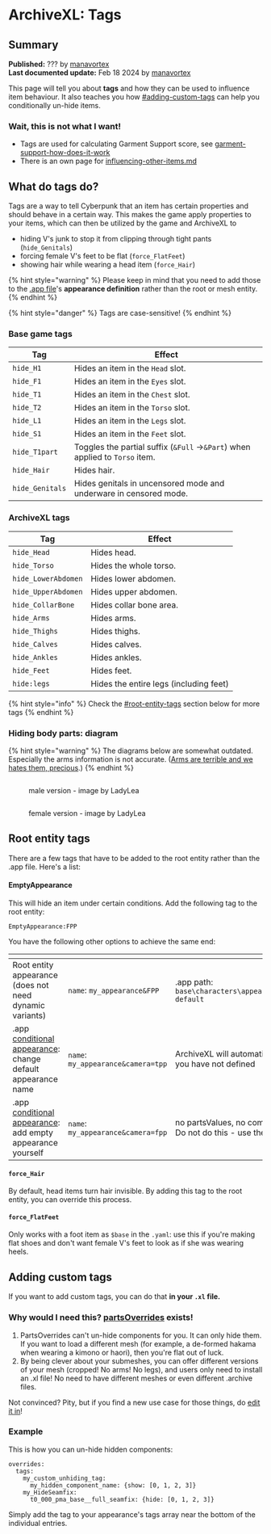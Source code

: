 # ArchiveXL: Tags

## Summary

**Published:** ??? by [manavortex](https://app.gitbook.com/u/NfZBoxGegfUqB33J9HXuCs6PVaC3 "mention")\
**Last documented update:** Feb 18 2024 by [manavortex](https://app.gitbook.com/u/NfZBoxGegfUqB33J9HXuCs6PVaC3 "mention")

This page will tell you about **tags** and how they can be used to influence item behaviour. It also teaches you how [#adding-custom-tags](archivexl-tags.md#adding-custom-tags "mention") can help you conditionally un-hide items.

### Wait, this is not what I want!

* Tags are used for calculating Garment Support score, see  [garment-support-how-does-it-work](../../3d-modelling/garment-support-how-does-it-work/ "mention")
* There is an own page for [influencing-other-items.md](../../modding-guides/items-equipment/influencing-other-items.md "mention")

## What do tags do?

Tags are a way to tell Cyberpunk that an item has certain properties and should behave in a certain way. This makes the game apply properties to your items, which can then be utilized by the game and ArchiveXL to

* hiding V's junk to stop it from clipping through tight pants (`hide_Genitals`)
* forcing female V's feet to be flat (`force_FlatFeet`)
* showing hair while wearing a head item (`force_Hair`)

{% hint style="warning" %}
Please keep in mind that you need to add those to the [.app file](../../files-and-what-they-do/appearance-.app-files.md)'s **appearance definition** rather than the root or mesh entity.&#x20;
{% endhint %}

{% hint style="danger" %}
Tags are case-sensitive!
{% endhint %}

### Base game tags

| Tag             | Effect                                                                      |
| --------------- | --------------------------------------------------------------------------- |
| `hide_H1`       | Hides an item in the `Head` slot.                                           |
| `hide_F1`       | Hides an item in the `Eyes` slot.                                           |
| `hide_T1`       | Hides an item in the `Chest` slot.                                          |
| `hide_T2`       | Hides an item in the `Torso` slot.                                          |
| `hide_L1`       | Hides an item in the `Legs` slot.                                           |
| `hide_S1`       | Hides an item in the `Feet` slot.                                           |
| `hide_T1part`   | Toggles the partial suffix (`&Full` →`&Part`) when applied to `Torso` item. |
| `hide_Hair`     | Hides hair.                                                                 |
| `hide_Genitals` | Hides genitals in uncensored mode and underware in censored mode.           |

### ArchiveXL tags

| Tag                 | Effect                                 |
| ------------------- | -------------------------------------- |
| `hide_Head`         | Hides head.                            |
| `hide_Torso`        | Hides the whole torso.                 |
| `hide_LowerAbdomen` | Hides lower abdomen.                   |
| `hide_UpperAbdomen` | Hides upper abdomen.                   |
| `hide_CollarBone`   | Hides collar bone area.                |
| `hide_Arms`         | Hides arms.                            |
| `hide_Thighs`       | Hides thighs.                          |
| `hide_Calves`       | Hides calves.                          |
| `hide_Ankles`       | Hides ankles.                          |
| `hide_Feet`         | Hides feet.                            |
| `hide:legs`         | Hides the entire legs (including feet) |

{% hint style="info" %}
Check the [#root-entity-tags](archivexl-tags.md#root-entity-tags "mention") section below for more tags
{% endhint %}

### Hiding body parts: diagram

{% hint style="warning" %}
The diagrams below are somewhat outdated. Especially the arms information is not accurate. ([Arms are terrible and we hates them, precious](../../modding-guides/items-equipment/influencing-other-items.md#arms).)
{% endhint %}

<div>

<figure><img src="../../../.gitbook/assets/archiveXl_bodyparts_cheatsheet_ref_ladylea_mV.png" alt=""><figcaption><p>male version - image by LadyLea</p></figcaption></figure>

 

<figure><img src="../../../.gitbook/assets/archiveXl_bodyparts_cheatsheet_ref_ladylea_fV.png" alt=""><figcaption><p>female version - image by LadyLea</p></figcaption></figure>

</div>

## Root entity tags

There are a few tags that have to be added to the root entity rather than the .app file. Here's a list:

#### EmptyAppearance

This will hide an item under certain conditions. Add the following tag to the root entity:

`EmptyAppearance:FPP`

You have the following other options to achieve the same end:

<table data-header-hidden><thead><tr><th width="209"></th><th></th><th></th></tr></thead><tbody><tr><td>Root entity appearance<br>(does not need dynamic variants)</td><td><code>name</code>: <code>my_appearance&#x26;FPP</code></td><td>.app path: <code>base\characters\appearances\player\items\empty_appearance.app</code><br><code>default</code></td></tr><tr><td>.app <a href="../../modding-guides/items-equipment/adding-new-items/archivexl-dynamic-variants.md#conditional-switching-picking-appearances-by-name">conditional appearance</a>: change default appearance name</td><td><code>name</code>: <code>my_appearance&#x26;camera=tpp</code></td><td>ArchiveXL will automatically add empty appearances for anything you have not defined</td></tr><tr><td>.app <a href="../../modding-guides/items-equipment/adding-new-items/archivexl-dynamic-variants.md#conditional-switching-picking-appearances-by-name">conditional appearance</a>: add empty appearance yourself</td><td><code>name</code>: <code>my_appearance&#x26;camera=fpp</code></td><td>no partsValues, no components.<br>Do not do this - use the line above this one instead!</td></tr></tbody></table>

#### `force_Hair`

By default, head items turn hair invisible. By adding this tag to the root entity, you can override this process.

#### `force_FlatFeet`

Only works with a foot item as `$base` in the `.yaml`: use this if you're making flat shoes and don't want female V's feet to look as if she was wearing heels.

## Adding custom tags

If you want to add custom tags, you can do that **in your `.xl` file.**

### **Why would I need this?** [partsOverrides](../../files-and-what-they-do/appearance-.app-files.md#partsoverrides) **exists!**

1. PartsOverrides can't un-hide components for you. It can only hide them. If you want to load a different mesh (for example, a de-formed hakama when wearing a kimono or haori), then you're flat out of luck.
2. By being clever about your submeshes, you can offer different versions of your mesh (cropped! No arms! No legs), and users only need to install an .xl file! No need to have different meshes or even different .archive files.

Not convinced? Pity, but if you find a new use case for those things, do [edit it in](https://app.gitbook.com/invite/-MP5ijqI11FeeX7c8-N8/H70HZBOeUulIpkQnBLK7)!

### **Example**

This is how you can un-hide hidden components:

```
overrides:
  tags:
    my_custom_unhiding_tag:
      my_hidden_component_name: {show: [0, 1, 2, 3]}
    my_HideSeamfix:
      t0_000_pma_base__full_seamfix: {hide: [0, 1, 2, 3]}
```

Simply add the tag to your appearance's tags array near the bottom of the individual entries.

<figure><img src="../../../.gitbook/assets/hiding_custom_tags.png" alt=""><figcaption></figcaption></figure>
